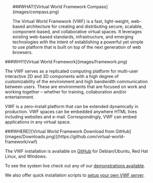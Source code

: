 
<div class="span11" style="margin-left:30px;" markdown="1">

<div class="span3" markdown="1" style="margin-left:25px;padding-right: 5px;" >
###WHAT![Virtual World Framework Compass](images/compass.png)

The Virtual World Framework (VWF) is a fast, light-weight, web-based architecture for creating and distributing secure, scalable, component-based, and collaborative virtual spaces. It leverages existing web-based standards, infrastructure, and emerging technologies with the intent of establishing a powerful yet simple to use platform that is built on top of the next generation of web browsers.
</div>

<div class="span3" markdown="1" style="padding-right: 5px;">
###WHY![Virtual World Framework](images/framework.png)

The VWF serves as a replicated computing platform for multi-user interactive 2D and 3D components with a high degree of customizability of the environment and high bandwidth communication between users. These are environments that are focused on work and working together – whether for training, collaboration and/or entertainment. 

VWF is a zero-install platform that can be extended dynamically in production. VWF spaces can be embedded anywhere HTML lives including websites and e-mail. Correspondingly, VWF can embed applications in any virtual space.
</div>

<div class="span3" markdown="1">
###WHERE[![Virtual World Framework Download from GitHub](images/Downloads.png)](https://github.com/virtual-world-framework/vwf)

The VWF installation is available on [GitHub](https://github.com/virtual-world-framework/vwf) for Debian/Ubuntu, Red Hat Linux, and Windows.

To see the system live check out any of our [demonstrations available](https://www.virtual.wf).

We also offer quick installation scripts to [setup your own VWF server](https://github.com/virtual-world-framework/vwf).
</div>
</div>
